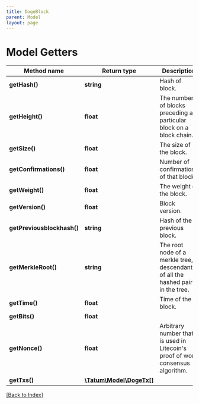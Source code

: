 ```yaml
---
title: DogeBlock
parent: Model
layout: page
---
```


# Model Getters

Method name | Return type | Description | Notes
------------ | ------------- | ------------- | -------------
**getHash()** | **string** | Hash of block. | [optional]
**getHeight()** | **float** | The number of blocks preceding a particular block on a block chain. | [optional]
**getSize()** | **float** | The size of the block. | [optional]
**getConfirmations()** | **float** | Number of confirmations of that block. | [optional]
**getWeight()** | **float** | The weight of the block. | [optional]
**getVersion()** | **float** | Block version. | [optional]
**getPreviousblockhash()** | **string** | Hash of the previous block. | [optional]
**getMerkleRoot()** | **string** | The root node of a merkle tree, a descendant of all the hashed pairs in the tree. | [optional]
**getTime()** | **float** | Time of the block. | [optional]
**getBits()** | **float** |  | [optional]
**getNonce()** | **float** | Arbitrary number that is used in Litecoin's proof of work consensus algorithm. | [optional]
**getTxs()** | [**\Tatum\Model\DogeTx[]**](DogeTx.md) |  | [optional]

[[Back to Index]](../index.md)
